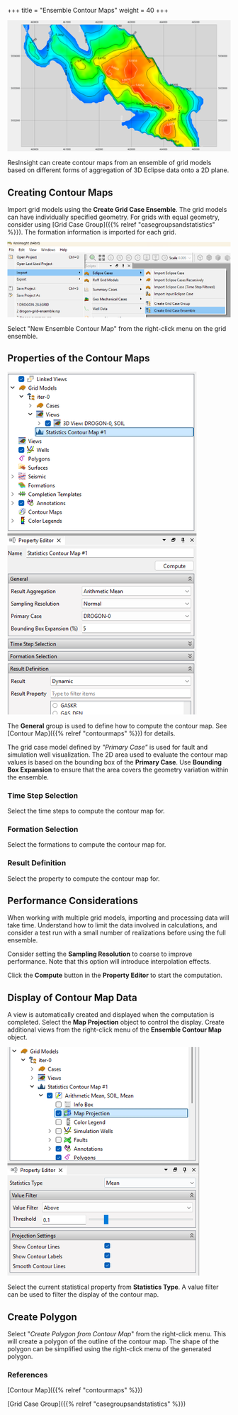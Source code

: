 +++
title = "Ensemble Contour Maps"
weight = 40
+++

![](/images/3d-main-window/ensemble-grid-contour-map.png)

ResInsight can create contour maps from an ensemble of grid models based on different forms of aggregation of 3D Eclipse data onto a 2D plane.

## Creating Contour Maps

Import grid models using the **Create Grid Case Ensemble**. The grid models can have individually specified geometry. For grids with equal geometry, consider using [Grid Case Group]({{% relref "casegroupsandstatistics" %}}). The formation information is imported for each grid.

![](/images/3d-main-window/import-grid-case-ensemble.png)

Select "New Ensemble Contour Map" from the right-click menu on the grid ensemble.

## Properties of the Contour Maps

![](/images/3d-main-window/statistics-contour-map-properties.png)

The **General** group is used to define how to compute the contour map. See [Contour Map]({{% relref "contourmaps" %}}) for details.

The grid case model defined by *"Primary Case"* is used for fault and simulation well visualization. The 2D area used to evaluate the contour map values is based on the bounding box of the **Primary Case**. Use **Bounding Box Expansion** to ensure that the area covers the geometry variation within the ensemble.

### Time Step Selection

Select the time steps to compute the contour map for.

### Formation Selection

Select the formations to compute the contour map for.

### Result Definition

Select the property to compute the contour map for.

## Performance Considerations

When working with multiple grid models, importing and processing data will take time. Understand how to limit the data involved in calculations, and consider a test run with a small number of realizations before using the full ensemble.

Consider setting the **Sampling Resolution** to coarse to improve performance. Note that this option will introduce interpolation effects.

Click the **Compute** button in the **Property Editor** to start the computation.

## Display of Contour Map Data

A view is automatically created and displayed when the computation is completed. Select the **Map Projection** object to control the display. Create additional views from the right-click menu of the **Ensemble Contour Map** object.

![](/images/3d-main-window/ensemble-grid-map-projection.png)

Select the current statistical property from **Statistics Type**. A value filter can be used to filter the display of the contour map.

## Create Polygon

Select "*Create Polygon from Contour Map*" from the right-click menu. This will create a polygon of the outline of the contour map. The shape of the polygon can be simplified using the right-click menu of the generated polygon.

### References

[Contour Map]({{% relref "contourmaps" %}})

[Grid Case Group]({{% relref "casegroupsandstatistics" %}})